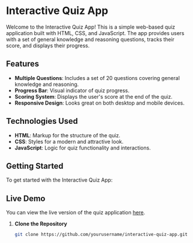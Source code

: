 # Interactive Quiz App

Welcome to the Interactive Quiz App! This is a simple web-based quiz application built with HTML, CSS, and JavaScript. The app provides users with a set of general knowledge and reasoning questions, tracks their score, and displays their progress.

## Features

- **Multiple Questions**: Includes a set of 20 questions covering general knowledge and reasoning.
- **Progress Bar**: Visual indicator of quiz progress.
- **Scoring System**: Displays the user's score at the end of the quiz.
- **Responsive Design**: Looks great on both desktop and mobile devices.

## Technologies Used

- **HTML**: Markup for the structure of the quiz.
- **CSS**: Styles for a modern and attractive look.
- **JavaScript**: Logic for quiz functionality and interactions.

## Getting Started

To get started with the Interactive Quiz App:
## Live Demo

You can view the live version of the quiz application [here](https://skumar1690.github.io/Interactive-Quiz-App/).


1. **Clone the Repository**

   ```bash
   git clone https://github.com/yourusername/interactive-quiz-app.git
   ```
